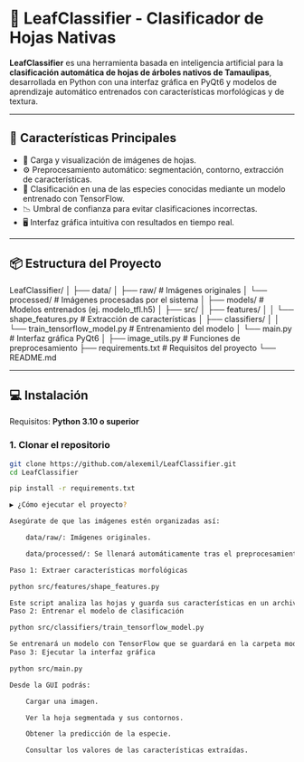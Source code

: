 # 🌿 LeafClassifier - Clasificador de Hojas Nativas

**LeafClassifier** es una herramienta basada en inteligencia artificial para la **clasificación automática de hojas de árboles nativos de Tamaulipas**, desarrollada en Python con una interfaz gráfica en PyQt6 y modelos de aprendizaje automático entrenados con características morfológicas y de textura.

---

## 🚀 Características Principales

- 📸 Carga y visualización de imágenes de hojas.
- ⚙️ Preprocesamiento automático: segmentación, contorno, extracción de características.
- 🧠 Clasificación en una de las especies conocidas mediante un modelo entrenado con TensorFlow.
- 📉 Umbral de confianza para evitar clasificaciones incorrectas.
- 🖥️ Interfaz gráfica intuitiva con resultados en tiempo real.

---

## 📦 Estructura del Proyecto

LeafClassifier/ │ ├── data/ │ ├── raw/ # Imágenes originales │ └── processed/ # Imágenes procesadas por el sistema │ ├── models/ # Modelos entrenados (ej. modelo_tfl.h5) │ ├── src/ │ ├── features/ │ │ └── shape_features.py # Extracción de características │ ├── classifiers/ │ │ └── train_tensorflow_model.py # Entrenamiento del modelo │ └── main.py # Interfaz gráfica PyQt6 │ ├── image_utils.py # Funciones de preprocesamiento ├── requirements.txt # Requisitos del proyecto └── README.md


---

## 💻 Instalación

Requisitos: **Python 3.10 o superior**

### 1. Clonar el repositorio

```bash
git clone https://github.com/alexemil/LeafClassifier.git
cd LeafClassifier

pip install -r requirements.txt

▶️ ¿Cómo ejecutar el proyecto?

Asegúrate de que las imágenes estén organizadas así:

    data/raw/: Imágenes originales.

    data/processed/: Se llenará automáticamente tras el preprocesamiento.

Paso 1: Extraer características morfológicas

python src/features/shape_features.py

Este script analiza las hojas y guarda sus características en un archivo .csv.
Paso 2: Entrenar el modelo de clasificación

python src/classifiers/train_tensorflow_model.py

Se entrenará un modelo con TensorFlow que se guardará en la carpeta models/.
Paso 3: Ejecutar la interfaz gráfica

python src/main.py

Desde la GUI podrás:

    Cargar una imagen.

    Ver la hoja segmentada y sus contornos.

    Obtener la predicción de la especie.

    Consultar los valores de las características extraídas.

